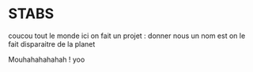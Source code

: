 # STABS

coucou tout le monde ici on fait un projet :
donner nous un nom est on le fait disparaitre de la planet

Mouhahahahahah !
yoo
